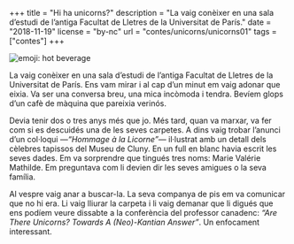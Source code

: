 +++
title = "Hi ha unicorns?"
description = "La vaig conèixer en una sala d’estudi de l’antiga Facultat de Lletres de la Universitat de París."
date = "2018-11-19"
license = "by-nc"
url = "contes/unicorns/unicorns01"
tags = ["contes"]
+++

<img class="emoji" alt="emoji: hot beverage" src="/contes/unicorns/twemoji/2615.svg">

La vaig conèixer en una sala d’estudi de l’antiga Facultat de Lletres de la Universitat de París. Ens vam mirar i al cap d’un minut em vaig adonar que eixia. Va ser una conversa breu, una mica incòmoda i tendra. Bevíem glops d’un cafè de màquina que pareixia verinós.

Devia tenir dos o tres anys més que jo. Més tard, quan va marxar, va fer com si es descuidés una de les seves carpetes. A dins vaig trobar l’anunci d’un col·loqui —*“Hommage à la Licorne”*— il·lustrat amb un detall dels cèlebres tapissos del Museu de Cluny. En un full en blanc havia escrit les seves dades. Em va sorprendre que tingués tres noms: Marie Valérie Mathilde. Em preguntava com li devien dir les seves amigues o la seva família.

Al vespre vaig anar a buscar-la. La seva companya de pis em va comunicar que no hi era. Li vaig lliurar la carpeta i li vaig demanar que li digués que ens podíem veure dissabte a la conferència del professor canadenc: *“Are There Unicorns? Towards A (Neo)-Kantian Answer”*. Un enfocament interessant.
